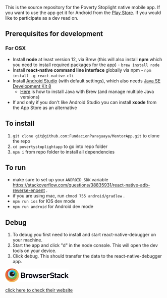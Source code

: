 This is the source repository for the Poverty Stoplight native mobile app. If you want to use the app get it for Android from the [Play Store](https://play.google.com/store/apps/details?id=com.povertystoplightapp). If you would like to participate as a dev read on.

## Prerequisites for development

### For OSX

- Install **node** at least version 12, via Brew (this will also install **npm** which you need to install required packages for the app) - `brew install node`
- Install **react-native command line interface** globally via npm - `npm install -g react-native-cli`
- Install [Android Studio](https://developer.android.com/distribute/) (with default settings), which also needs [Java SE Development Kit 8](https://www.oracle.com/technetwork/java/javase/downloads/jdk8-downloads-2133151.html)
  - [Here](https://stackoverflow.com/a/47699905) is how to install Java with Brew (and manage multiple Java versions)
- If and only if you don't like Android Studio you can install **xcode** from the App Store as an alternative

## To install

1.  `git clone git@github.com:FundacionParaguaya/MentorApp.git` to clone the repo
2.  `cd povertystoplightapp` to go into repo folder
3.  `npm i` from repo folder to install all dependencies

## To run

- make sure to set up your `ANDROID_SDK` variable https://stackoverflow.com/questions/38835931/react-native-adb-reverse-enoent .
- if you are using mac, run `chmod 755 android/gradlew` .
- `npm run ios` for IOS dev mode
- `npm run android` for Android dev mode

## Debug

1. To debug you first need to install and start react-native-debugger on your machine.
2. Start the app and click "d" in the node console. This will open the dev tools on your device.
3. Click debug. This should transfer the data to the react-native-debugger app.

<img width="200" alt="portfolio_view" src="assets/images/browserstack.png">

[click here to check their website](http://browserstack.com)
